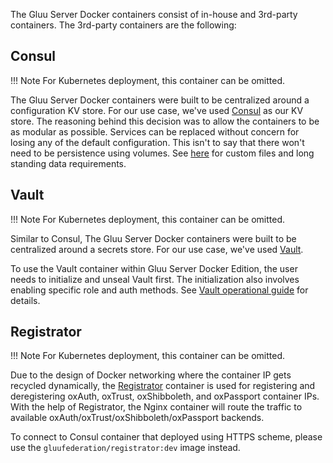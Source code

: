 The Gluu Server Docker containers consist of in-house and 3rd-party containers. The 3rd-party containers are the following:

## Consul

!!! Note
    For Kubernetes deployment, this container can be omitted.

The Gluu Server Docker containers were built to be centralized around a configuration KV store. For our use case, we've used [Consul](https://www.consul.io/) as our KV store. The reasoning behind this decision was to allow the containers to be as modular as possible. Services can be replaced without concern for losing any of the default configuration. This isn't to say that there won't need to be persistence using volumes. See [here](https://github.com/GluuFederation/gluu-docker/blob/3.1.5/examples/single-host/docker-compose.yml) for custom files and long standing data requirements.

## Vault

!!! Note
    For Kubernetes deployment, this container can be omitted.

Similar to Consul, The Gluu Server Docker containers were built to be centralized around a secrets store. For our use case, we've used [Vault](http://vaultproject.io/).

To use the Vault container within Gluu Server Docker Edition, the user needs to initialize and unseal Vault first. The initialization also involves enabling specific role and auth methods. See [Vault operational guide](/operation/vault) for details.

## Registrator

!!! Note
    For Kubernetes deployment, this container can be omitted.

Due to the design of Docker networking where the container IP gets recycled dynamically, the [Registrator](http://gliderlabs.github.io/registrator/latest/) container is used for registering and deregistering oxAuth, oxTrust, oxShibboleth, and oxPassport container IPs. With the help of Registrator, the Nginx container will route the traffic to available oxAuth/oxTrust/oxShibboleth/oxPassport backends.

To connect to Consul container that deployed using HTTPS scheme, please use the `gluufederation/registrator:dev` image instead.
